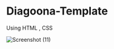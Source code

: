 # Diagoona-Template
Using HTML , CSS 

![Screenshot (11)](https://github.com/wadalkarsaloni/Diagoona-Template/assets/127375584/501b7e73-42f5-488d-84ac-170c71fdccdd)
